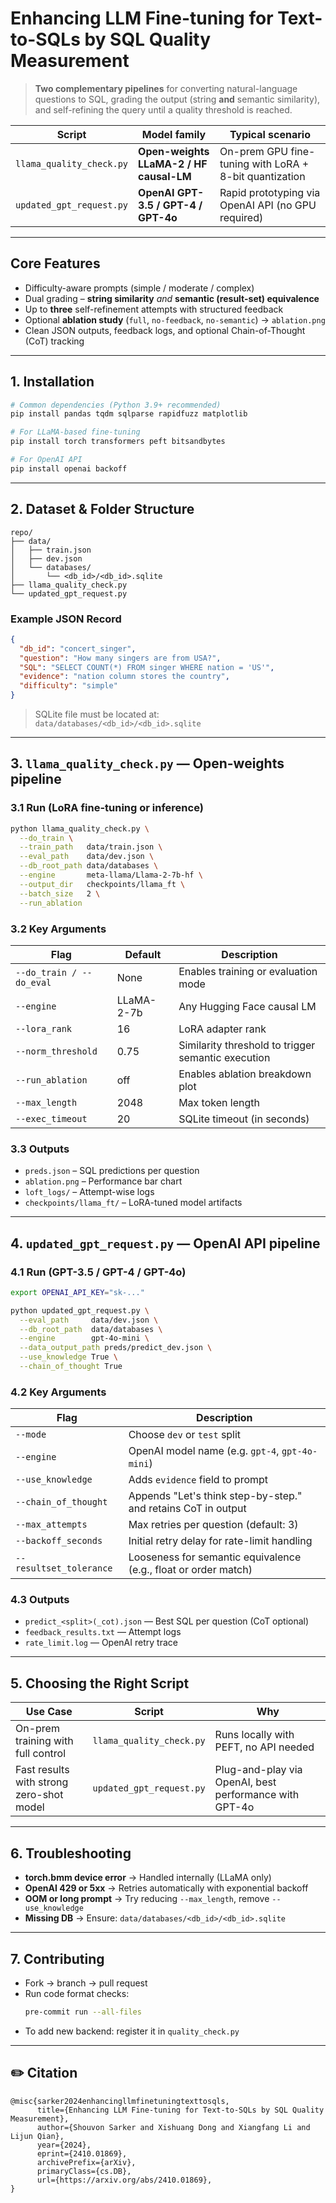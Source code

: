 # Enhancing LLM Fine-tuning for Text-to-SQLs by SQL Quality Measurement

> **Two complementary pipelines** for converting natural-language questions to SQL, grading the output (string **and** semantic similarity), and self-refining the query until a quality threshold is reached.

| Script                    | Model family                           | Typical scenario                                       |
|---------------------------|----------------------------------------|--------------------------------------------------------|
| `llama_quality_check.py`  | **Open-weights LLaMA-2 / HF causal-LM**| On-prem GPU fine-tuning with LoRA + 8-bit quantization |
| `updated_gpt_request.py`  | **OpenAI GPT-3.5 / GPT-4 / GPT-4o**    | Rapid prototyping via OpenAI API (no GPU required)     |

---

##  Core Features

- Difficulty-aware prompts (simple / moderate / complex)  
- Dual grading – **string similarity** *and* **semantic (result-set) equivalence**  
- Up to **three** self-refinement attempts with structured feedback  
- Optional **ablation study** (`full`, `no-feedback`, `no-semantic`) → `ablation.png`  
- Clean JSON outputs, feedback logs, and optional Chain-of-Thought (CoT) tracking  

---

## 1. Installation

```bash
# Common dependencies (Python 3.9+ recommended)
pip install pandas tqdm sqlparse rapidfuzz matplotlib

# For LLaMA-based fine-tuning
pip install torch transformers peft bitsandbytes

# For OpenAI API
pip install openai backoff
```

---

## 2. Dataset & Folder Structure

```
repo/
├── data/
│   ├── train.json
│   ├── dev.json
│   └── databases/
│       └── <db_id>/<db_id>.sqlite
├── llama_quality_check.py
└── updated_gpt_request.py
```

### Example JSON Record

```json
{
  "db_id": "concert_singer",
  "question": "How many singers are from USA?",
  "SQL": "SELECT COUNT(*) FROM singer WHERE nation = 'US'",
  "evidence": "nation column stores the country",
  "difficulty": "simple"
}
```

> SQLite file must be located at:  
> `data/databases/<db_id>/<db_id>.sqlite`

---

## 3. `llama_quality_check.py` — Open-weights pipeline

### 3.1 Run (LoRA fine-tuning or inference)

```bash
python llama_quality_check.py \
  --do_train \
  --train_path   data/train.json \
  --eval_path    data/dev.json \
  --db_root_path data/databases \
  --engine       meta-llama/Llama-2-7b-hf \
  --output_dir   checkpoints/llama_ft \
  --batch_size   2 \
  --run_ablation
```

### 3.2 Key Arguments

| Flag               | Default     | Description                                                   |
|--------------------|-------------|---------------------------------------------------------------|
| `--do_train / --do_eval` | None        | Enables training or evaluation mode                           |
| `--engine`         | LLaMA-2-7b  | Any Hugging Face causal LM                                    |
| `--lora_rank`      | 16          | LoRA adapter rank                                              |
| `--norm_threshold` | 0.75        | Similarity threshold to trigger semantic execution             |
| `--run_ablation`   | off         | Enables ablation breakdown plot                                |
| `--max_length`     | 2048        | Max token length                                               |
| `--exec_timeout`   | 20          | SQLite timeout (in seconds)                                    |

### 3.3 Outputs

- `preds.json` – SQL predictions per question  
- `ablation.png` – Performance bar chart  
- `loft_logs/` – Attempt-wise logs  
- `checkpoints/llama_ft/` – LoRA-tuned model artifacts  

---

## 4. `updated_gpt_request.py` — OpenAI API pipeline

### 4.1 Run (GPT-3.5 / GPT-4 / GPT-4o)

```bash
export OPENAI_API_KEY="sk-..."

python updated_gpt_request.py \
  --eval_path     data/dev.json \
  --db_root_path  data/databases \
  --engine        gpt-4o-mini \
  --data_output_path preds/predict_dev.json \
  --use_knowledge True \
  --chain_of_thought True
```

### 4.2 Key Arguments

| Flag                   | Description                                                      |
|------------------------|------------------------------------------------------------------|
| `--mode`               | Choose `dev` or `test` split                                     |
| `--engine`             | OpenAI model name (e.g. `gpt-4`, `gpt-4o-mini`)                  |
| `--use_knowledge`      | Adds `evidence` field to prompt                                  |
| `--chain_of_thought`   | Appends "Let's think step-by-step." and retains CoT in output    |
| `--max_attempts`       | Max retries per question (default: 3)                            |
| `--backoff_seconds`    | Initial retry delay for rate-limit handling                      |
| `--resultset_tolerance`| Looseness for semantic equivalence (e.g., float or order match)  |

### 4.3 Outputs

- `predict_<split>(_cot).json` — Best SQL per question (CoT optional)  
- `feedback_results.txt` — Attempt logs  
- `rate_limit.log` — OpenAI retry trace

---

## 5. Choosing the Right Script

| Use Case                                 | Script                   | Why                                                         |
|------------------------------------------|--------------------------|--------------------------------------------------------------|
| On-prem training with full control       | `llama_quality_check.py` | Runs locally with PEFT, no API needed                       |
| Fast results with strong zero-shot model | `updated_gpt_request.py` | Plug-and-play via OpenAI, best performance with GPT-4o      |

---

## 6. Troubleshooting

- **torch.bmm device error** → Handled internally (LLaMA only)  
- **OpenAI 429 or 5xx** → Retries automatically with exponential backoff  
- **OOM or long prompt** → Try reducing `--max_length`, remove `--use_knowledge`  
- **Missing DB** → Ensure: `data/databases/<db_id>/<db_id>.sqlite`

---

## 7. Contributing

- Fork → branch → pull request  
- Run code format checks:
  ```bash
  pre-commit run --all-files
  ```
- To add new backend: register it in `quality_check.py`

---

## ✏️ Citation

```
@misc{sarker2024enhancingllmfinetuningtexttosqls,
      title={Enhancing LLM Fine-tuning for Text-to-SQLs by SQL Quality Measurement}, 
      author={Shouvon Sarker and Xishuang Dong and Xiangfang Li and Lijun Qian},
      year={2024},
      eprint={2410.01869},
      archivePrefix={arXiv},
      primaryClass={cs.DB},
      url={https://arxiv.org/abs/2410.01869}, 
}
```
